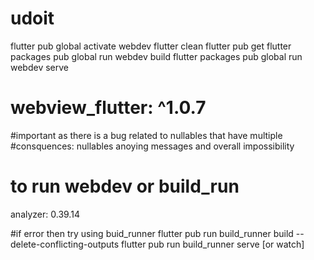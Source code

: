 # udoit
flutter pub global activate webdev
flutter clean
flutter pub get
flutter packages pub global run webdev build
flutter packages pub global run webdev serve



#  webview_flutter: ^1.0.7
  #important as there is a bug related to nullables that have multiple
  #consquences: nullables anoying messages and overall impossibility
  # to run webdev or build_run
  analyzer: 0.39.14
  
#if error then try using buid_runner
flutter pub run build_runner build  --delete-conflicting-outputs 
flutter pub run build_runner serve [or watch]
